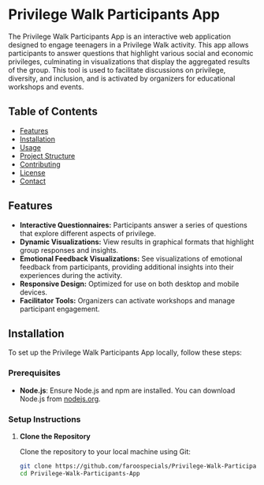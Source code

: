 # Privilege Walk Participants App

The Privilege Walk Participants App is an interactive web application designed to engage teenagers in a Privilege Walk activity. This app allows participants to answer questions that highlight various social and economic privileges, culminating in visualizations that display the aggregated results of the group. This tool is used to facilitate discussions on privilege, diversity, and inclusion, and is activated by organizers for educational workshops and events.

## Table of Contents

- [Features](#features)
- [Installation](#installation)
- [Usage](#usage)
- [Project Structure](#project-structure)
- [Contributing](#contributing)
- [License](#license)
- [Contact](#contact)

## Features

- **Interactive Questionnaires:** Participants answer a series of questions that explore different aspects of privilege.
- **Dynamic Visualizations:** View results in graphical formats that highlight group responses and insights.
- **Emotional Feedback Visualizations:** See visualizations of emotional feedback from participants, providing additional insights into their experiences during the activity.
- **Responsive Design:** Optimized for use on both desktop and mobile devices.
- **Facilitator Tools:** Organizers can activate workshops and manage participant engagement.

## Installation

To set up the Privilege Walk Participants App locally, follow these steps:

### Prerequisites

- **Node.js**: Ensure Node.js and npm are installed. You can download Node.js from [nodejs.org](https://nodejs.org/).

### Setup Instructions

1. **Clone the Repository**

   Clone the repository to your local machine using Git:

   ```bash
   git clone https://github.com/faroospecials/Privilege-Walk-Participants-App.git
   cd Privilege-Walk-Participants-App
